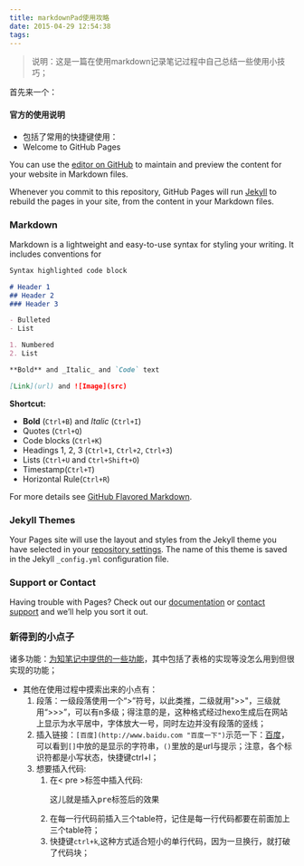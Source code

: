 ```yaml
---
title: markdownPad使用攻略
date: 2015-04-29 12:54:38
tags:
---
```

>说明：这是一篇在使用markdown记录笔记过程中自己总结一些使用小技巧；

首先来一个：
#### 官方的使用说明 ####
- 包括了常用的快捷键使用：
- Welcome to GitHub Pages

You can use the [editor on GitHub](https://github.com/KangShanR/Study-Notes/edit/master/index.md) to maintain and preview the content for your website in Markdown files.

Whenever you commit to this repository, GitHub Pages will run [Jekyll](https://jekyllrb.com/) to rebuild the pages in your site, from the content in your Markdown files.

### Markdown

Markdown is a lightweight and easy-to-use syntax for styling your writing. It includes conventions for

```markdown
Syntax highlighted code block

# Header 1
## Header 2
### Header 3

- Bulleted
- List

1. Numbered
2. List

**Bold** and _Italic_ and `Code` text

[Link](url) and ![Image](src)
```
**Shortcut:**
- **Bold** (`Ctrl+B`) and *Italic* (`Ctrl+I`)
- Quotes (`Ctrl+Q`)
- Code blocks (`Ctrl+K`)
- Headings 1, 2, 3 (`Ctrl+1`, `Ctrl+2`, `Ctrl+3`)
- Lists (`Ctrl+U` and `Ctrl+Shift+O`)
- Timestamp(`Ctrl+T`)
- Horizontal Rule(`Ctrl+R`)


For more details see [GitHub Flavored Markdown](https://guides.github.com/features/mastering-markdown/).

### Jekyll Themes

Your Pages site will use the layout and styles from the Jekyll theme you have selected in your [repository settings](https://github.com/KangShanR/Study-Notes/settings). The name of this theme is saved in the Jekyll `_config.yml` configuration file.

### Support or Contact

Having trouble with Pages? Check out our [documentation](https://help.github.com/categories/github-pages-basics/) or [contact support](https://github.com/contact) and we’ll help you sort it out.

### 新得到的小点子 ###

诸多功能：[为知笔记中提供的一些功能](http://www.wiz.cn/feature-markdown.html "诸多功能在后面")，其中包括了表格的实现等没怎么用到但很实现的功能；
- 其他在使用过程中摸索出来的小点有：
	1. 段落：一级段落使用一个“>”符号，以此类推，二级就用">>"，三级就用“>>>”，可以有n多级；得注意的是，这种格式经过hexo生成后在网站上显示为水平居中，字体放大一号，同时左边并没有段落的竖线；
	2. 插入链接：`[百度](http://www.baidu.com "百度一下")`示范一下：[百度](http://www.baidu.com "百度一下")，可以看到`[]`中放的是显示的字符串，`()`里放的是url与提示；注意，各个标识符都是小写状态，快捷键ctrl+l；
	3. 想要插入代码:
		1. 在< pre >标签中插入代码:<pre>这儿就是插入pre标签后的效果</pre>
		2. 在每一行代码前插入三个table符，记住是每一行代码都要在前面加上三个table符；
		3. 快捷键`ctrl+k`,这种方式适合短小的单行代码，因为一旦换行，就打破了代码块；
